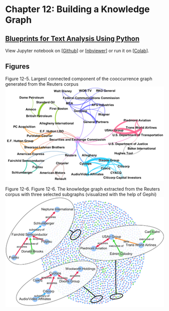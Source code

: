 # Chapter 12: Building a Knowledge Graph

## [Blueprints for Text Analysis Using Python](https://github.com/blueprints-for-text-analytics-python/blueprints-text)

View Jupyter notebook on 
[[Github](Embeddings.ipynb)] or
[[nbviewer](https://nbviewer.ipython.org/github/blueprints-for-text-analytics-python/blueprints-text/blob/master/ch12/Knowledge_graph.ipynb)] or run it on
[[Colab](https://colab.research.google.com/github/blueprints-for-text-analytics-python/blueprints-text/blob/master/ch12/Knowledge_graph.ipynb)].

## Figures

Figure 12-5. Largest connected component of the cooccurrence graph generated from the
Reuters corpus
![](figures/cooc.png)

Figure 12-6. Figure 12-6. The knowledge graph extracted from the Reuters corpus with three selected
subgraphs (visualized with the help of Gephi)
![](figures/knowledge_graph.png)

